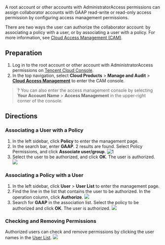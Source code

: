 A root account or other accounts with AdministratorAccess permissions can assign collaborator accounts with GAAP read-write or read-only access permission by configuring access management permissions.

There are two ways the user can authorize the collaborator account: by associating a policy with a user, or by associating a user with a policy. For more information, see [Cloud Access Management (CAM)](https://intl.cloud.tencent.com/document/product/598/10583).

## Preparation
1. Log in to the root account or other account with AdministratorAccess permissions on [Tencent Cloud Console](https://console.cloud.tencent.com/).
2. In the top navigation, select **Cloud Products** > **Manage and Audit** > **[Cloud Access Management](https://console.cloud.tencent.com/cam/policy)** to enter the CAM console.
>? You can also enter the access management console by selecting **Your Account Name** > **Access Management** in the upper-right corner of the console.

## Directions
### Associating a User with a Policy
1. In the left sidebar, click **Policy** to enter the management page.
2. In the search bar, enter **GAAP**. 2 results are found. Select Policy Permissions, and click **Associate user/group**.
![1](https://main.qcloudimg.com/raw/79d580ecc933ca7b3b7dc2ef14c7eccf.png)
3. Select the user to be authorized, and click **OK**. The user is authorized.
![](https://main.qcloudimg.com/raw/cc41715cfe649f76ff15ae49bc3485a6.png)

### Associating a Policy with a User
1. In the left sidebar, click **User** > **User List** to enter the management page.
2. Find the line in the list that contains the user to be authorized. In the operation column, click **Authorize**.
![](https://main.qcloudimg.com/raw/64eccc12058f227c789a4153d92fddc6.png)
3. Search for **GAAP** in the association list. Select the policy to be authorized and click **OK**. The user is authorized.
![](https://main.qcloudimg.com/raw/bbe6329ebf47fe0c3f64714716ef351d.png)

### Checking and Removing Permissions
Authorized users can check and remove permissions by clicking the user names in the [User List](https://console.cloud.tencent.com/cam).
![](https://main.qcloudimg.com/raw/0880fdaaef1f97acb7d0d2401ffdff43.png)
